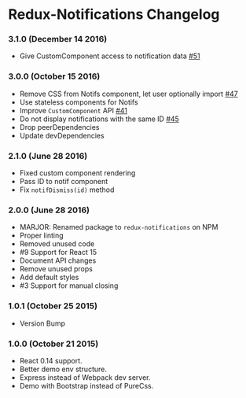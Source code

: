 # Redux-Notifications Changelog

### 3.1.0 (December 14 2016)
- Give CustomComponent access to notification data [#51](https://github.com/indexiatech/re-notif/pull/51)

### 3.0.0 (October 15 2016)
- Remove CSS from Notifs component, let user optionally import [#47](https://github.com/indexiatech/re-notif/pull/47)
- Use stateless components for Notifs
- Improve `CustomComponent` API [#41](https://github.com/indexiatech/re-notif/pull/41)
- Do not display notifications with the same ID [#45](https://github.com/indexiatech/re-notif/pull/45)
- Drop peerDependencies
- Update devDependencies

### 2.1.0 (June 28 2016)
- Fixed custom component rendering
- Pass ID to notif component
- Fix `notifDismiss(id)` method

### 2.0.0 (June 28 2016)
- MARJOR: Renamed package to `redux-notifications` on NPM
- Proper linting
- Removed unused code
- #9 Support for React 15
- Document API changes
- Remove unused props
- Add default styles
- #3 Support for manual closing

### 1.0.1 (October 25 2015)
- Version Bump

### 1.0.0 (October 21 2015)
- React 0.14 support.
- Better demo env structure.
- Express instead of Webpack dev server.
- Demo with Bootstrap instead of PureCss.
